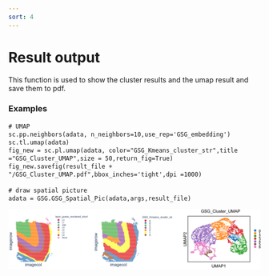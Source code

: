 ```yaml
---
sort: 4
---
```


# Result output

This function is used to show the cluster results and the umap result and save them to pdf.
### Examples
```
# UMAP
sc.pp.neighbors(adata, n_neighbors=10,use_rep='GSG_embedding')
sc.tl.umap(adata)
fig_new = sc.pl.umap(adata, color="GSG_Kmeans_cluster_str",title ="GSG_Cluster_UMAP",size = 50,return_fig=True)
fig_new.savefig(result_file + "/GSG_Cluster_UMAP.pdf",bbox_inches='tight',dpi =1000)

# draw spatial picture
adata = GSG.GSG_Spatial_Pic(adata,args,result_file)
```

<img src="../pics/Result.jpg">
